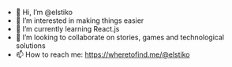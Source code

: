 - 👋 Hi, I’m @elstiko
- 👀 I’m interested in making things easier
- 🌱 I’m currently learning React.js
- 💞️ I’m looking to collaborate on stories, games and technological solutions
- 📫 How to reach me: https://wheretofind.me/@elstiko
